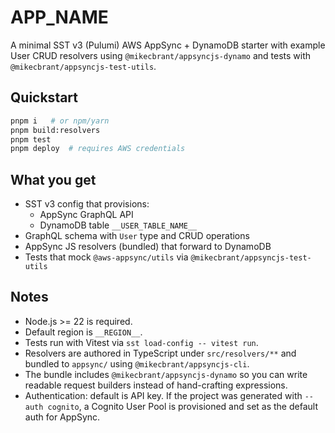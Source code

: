 # **APP_NAME**

A minimal SST v3 (Pulumi) AWS AppSync + DynamoDB starter with example User CRUD resolvers using `@mikecbrant/appsyncjs-dynamo` and tests with `@mikecbrant/appsyncjs-test-utils`.

## Quickstart

```bash
pnpm i   # or npm/yarn
pnpm build:resolvers
pnpm test
pnpm deploy  # requires AWS credentials
```

## What you get

- SST v3 config that provisions:
  - AppSync GraphQL API
  - DynamoDB table `__USER_TABLE_NAME__`
- GraphQL schema with `User` type and CRUD operations
- AppSync JS resolvers (bundled) that forward to DynamoDB
- Tests that mock `@aws-appsync/utils` via `@mikecbrant/appsyncjs-test-utils`

## Notes

- Node.js >= 22 is required.
- Default region is `__REGION__`.
- Tests run with Vitest via `sst load-config -- vitest run`.
- Resolvers are authored in TypeScript under `src/resolvers/**` and bundled to `appsync/` using `@mikecbrant/appsyncjs-cli`.
- The bundle includes `@mikecbrant/appsyncjs-dynamo` so you can write readable request builders instead of hand-crafting expressions.
- Authentication: default is API key. If the project was generated with `--auth cognito`, a Cognito User Pool is provisioned and set as the default auth for AppSync.
